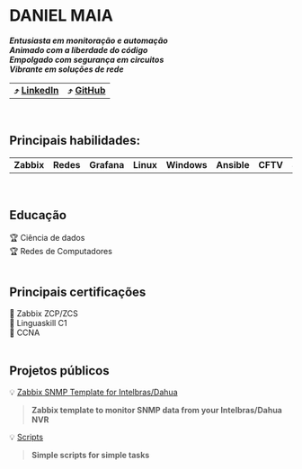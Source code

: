 <!--
<style>
  table {
    border-collapse: separate;
    border: 2px solid black;
    border-radius: 6px;
  }
  tr:nth-child(even) {
    background-color: #dddddd;
  }
</style>
-->

# DANIEL MAIA
_**Entusiasta em monitoração e automação \
Animado com a liberdade do código \
Empolgado com segurança em circuitos \
Vibrante em soluções de rede**_
<BR>

<table>
  <tr>
    <td><b>⤴️ <a href="https://www.linkedin.com/in/daniel-maia-6aaaa622a">LinkedIn</a></b></td>
    <td><b>⤴️ <a href="https://github.com/diasdmhub">GitHub</a></b></td>
  </tr>
</table>
<BR>

## Principais habilidades:
<table>
  <tr>
    <td><b>Zabbix</b></td>
    <td><b>Redes</b></td>
    <td><b>Grafana</b></td>
    <td><b>Linux</b></td>
    <td><b>Windows</b></td>
    <td><b>Ansible</b></td>
    <td><b>CFTV</b></td>
    <td><b>SRE</b></td>
  </tr>
</table>
<BR>

## Educação
🏆 Ciência de dados \
🏆 Redes de Computadores \
<BR>

## Principais certificações
🏅 Zabbix ZCP/ZCS \
🏅 Linguaskill C1 \
🏅 CCNA \
<BR>

## Projetos públicos
💡 [Zabbix SNMP Template for Intelbras/Dahua](https://diasdmhub.github.io/Intelbras_NVR_Zabbix_Template/)
> **Zabbix template to monitor SNMP data from your Intelbras/Dahua NVR**

💡 [Scripts](https://diasdmhub.github.io/scripts/)
> **Simple scripts for simple tasks**
<BR>
